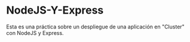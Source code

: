 # NodeJS-Y-Express
Esta es una práctica sobre un despliegue de una aplicación en "Cluster" con NodeJS y Express.
